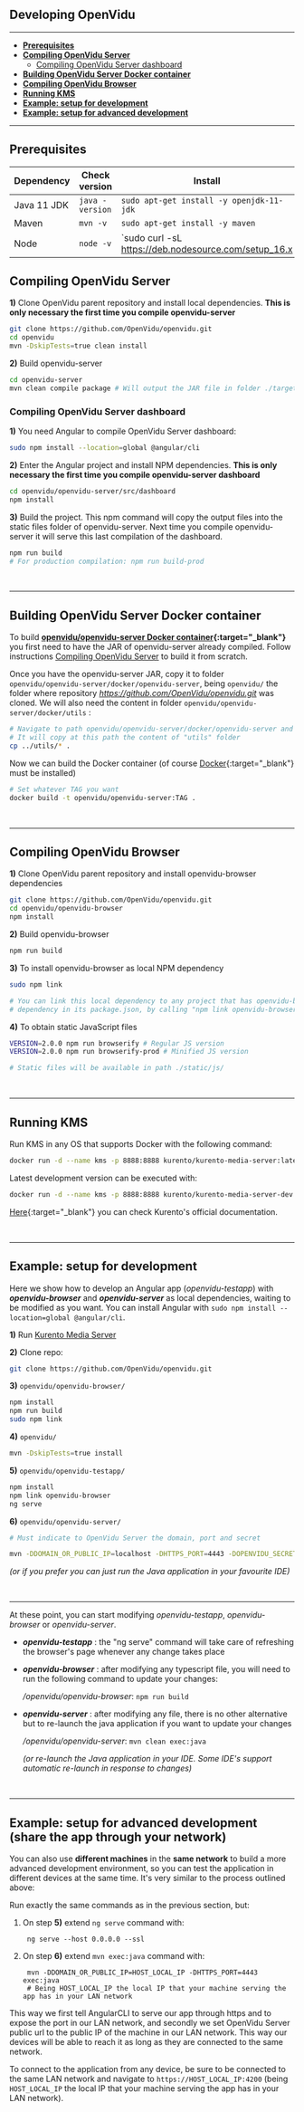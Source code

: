 <h2 id="section-title">Developing OpenVidu</h2>
<hr>

- **[Prerequisites](#prerequisites)**
- **[Compiling OpenVidu Server](#compiling-openvidu-server)**
    - [Compiling OpenVidu Server dashboard](#compiling-openvidu-server-dashboard)
- **[Building OpenVidu Server Docker container](#building-openvidu-server-docker-container)**
- **[Compiling OpenVidu Browser](#compiling-openvidu-browser)**
- **[Running KMS](#running-kms)**
- **[Example: setup for development](#example-setup-for-development)**
- **[Example: setup for advanced development](#example-setup-for-advanced-development-share-the-app-through-your-network)**
<!--- **[Compiling OpenVidu Call](#compiling-openvidu-call)**
- **[Compiling OpenVidu WebComponent](#compiling-openvidu-webcomponent)**
- **[Compiling OpenVidu Angular Library](#compiling-openvidu-angular-library)**-->

---

## Prerequisites

| Dependency    | Check version   | Install                                 |
| ------------- | --------------- |---------------------------------------- |
| Java 11 JDK    | `java -version` | `sudo apt-get install -y openjdk-11-jdk` |
| Maven         | `mvn -v`        | `sudo apt-get install -y maven`         |
| Node          | `node -v`       | `sudo curl -sL https://deb.nodesource.com/setup_16.x | sudo bash -`<br>`sudo apt-get install -y nodejs` |

## Compiling OpenVidu Server

**1)** Clone OpenVidu parent repository and install local dependencies. **This is only necessary the first time you compile openvidu-server**

```bash
git clone https://github.com/OpenVidu/openvidu.git
cd openvidu
mvn -DskipTests=true clean install
```

**2)** Build openvidu-server

```bash
cd openvidu-server
mvn clean compile package # Will output the JAR file in folder ./target
```

### Compiling OpenVidu Server dashboard

**1)** You need Angular to compile OpenVidu Server dashboard:

```bash
sudo npm install --location=global @angular/cli
```

**2)** Enter the Angular project and install NPM dependencies. **This is only necessary the first time you compile openvidu-server dashboard**

```bash
cd openvidu/openvidu-server/src/dashboard
npm install
```

**3)** Build the project. This npm command will copy the output files into the static files folder of openvidu-server. Next time you compile openvidu-server it will serve this last compilation of the dashboard.

```bash
npm run build
# For production compilation: npm run build-prod
```

<br>

---

## Building OpenVidu Server Docker container

To build **[openvidu/openvidu-server Docker container](https://hub.docker.com/r/openvidu/openvidu-server){:target="_blank"}** you first need to have the JAR of openvidu-server already compiled. Follow instructions [Compiling OpenVidu Server](#compiling-openvidu-server) to build it from scratch.

Once you have the openvidu-server JAR, copy it to folder `openvidu/openvidu-server/docker/openvidu-server`, being `openvidu/` the folder where repository _https://github.com/OpenVidu/openvidu.git_ was cloned. We will also need the content in folder `openvidu/openvidu-server/docker/utils` :


```bash
# Navigate to path openvidu/openvidu-server/docker/openvidu-server and run this command
# It will copy at this path the content of "utils" folder
cp ../utils/* .
```

Now we can build the Docker container (of course [Docker](https://store.docker.com/search?type=edition&offering=community){:target="_blank"} must be installed)

```bash
# Set whatever TAG you want
docker build -t openvidu/openvidu-server:TAG .
```

<br>

---

## Compiling OpenVidu Browser

**1)** Clone OpenVidu parent repository and install openvidu-browser dependencies

```bash
git clone https://github.com/OpenVidu/openvidu.git
cd openvidu/openvidu-browser
npm install
```

**2)** Build openvidu-browser

```bash
npm run build
```

**3)** To install openvidu-browser as local NPM dependency

```bash
sudo npm link

# You can link this local dependency to any project that has openvidu-browser as
# dependency in its package.json, by calling "npm link openvidu-browser"
```

**4)** To obtain static JavaScript files

```bash
VERSION=2.0.0 npm run browserify # Regular JS version
VERSION=2.0.0 npm run browserify-prod # Minified JS version

# Static files will be available in path ./static/js/
```

<br>

---

<!--## Compiling OpenVidu Call

Just follow instructions at [openvidu-call demo page](demos/openvidu-call/#how-to-build-openvidu-call).

<br>

---

## Compiling OpenVidu WebComponent

**1)** Clone OpenVidu Call repository (openvidu-webcomponent is compiled from it) and install dependencies

```bash
git clone https://github.com/OpenVidu/openvidu-call.git
cd openvidu-call/openvidu-call-front
npm install
```

**2)** Build openvidu-webcomponent **(Unix systems)**

```bash
npm run build:openvidu-webcomponent
```

**2)** Build openvidu-webcomponent **(Windows)**

```bash
npm run build-win:openvidu-webcomponent
```

If you want to test your OpenVidu WebComponent changes, you can clone openvidu-tutorials repository in the same path as openvidu-call repository, and the command `npm run build:openvidu-webcomponent` will automatically update the webcomponent files of [openvidu-webcomponent tutorial](tutorials/openvidu-webcomponent/). Make sure the version of webcomponent static files is the same as the imported ones in the HTML of the tutorial.

```bash
# Same path as "git clone https://github.com/OpenVidu/openvidu-call.git"
git clone https://github.com/OpenVidu/openvidu-tutorials.git
# Serve the tutorial. Build command of the webcomponent will update its files
http-server openvidu-tutorials/openvidu-webcomponent/web
```

<br>

---

## Compiling OpenVidu Angular Library


These steps build **[openvidu-angular NPM library](https://www.npmjs.com/package/openvidu-angular){:target="_blank"}** from the source code.

**1)** Clone OpenVidu Call repository (openvidu-angular library is compiled from it) and install dependencies

```bash
git clone https://github.com/OpenVidu/openvidu-call.git
cd openvidu-call/openvidu-call-front
npm install
```

**2)** Build openvidu-angular library **(Unix systems)**

```bash
npm run build:openvidu-angular
```

**2)** Build openvidu-angular library **(Windows)**

```bash
npm run build-win:openvidu-angular
```
This will build openvidu-angular library into folder `openvidu-call/openvidu-call-front/dist/openvidu-angular`, being `openvidu-call/` the folder where the repository was cloned. You can pack your compilation to install it as a local NPM dependency in any application. Just run the pack command in the output path:

```bash
cd dist/openvidu-angular
npm pack
```

This will generate in that same folder a file `openvidu-angular-{VERSION}.tgz`. You can install that file in any NPM project simply by running `npm install openvidu-angular-{VERSION}.tgz`. For example, tutorial [openvidu-library-angular](tutorials/openvidu-library-angular/) uses openvidu-angular dependency, and you can install your compilation in it to see your changes.


<br>

---
-->

## Running KMS

Run KMS in any OS that supports Docker with the following command:

```bash
docker run -d --name kms -p 8888:8888 kurento/kurento-media-server:latest
```

Latest development version can be executed with:

```bash
docker run -d --name kms -p 8888:8888 kurento/kurento-media-server-dev:latest
```

[Here](http://doc-kurento.readthedocs.io/en/stable/user/installation.html){:target="_blank"} you can check Kurento's official documentation.

<br>

---

## Example: setup for development

Here we show how to develop an Angular app (_openvidu-testapp_) with ***openvidu-browser*** and ***openvidu-server*** as local dependencies, waiting to be modified as you want. You can install Angular with `sudo npm install --location=global @angular/cli`.

**1)** Run [Kurento Media Server](#running-kms)

**2)** Clone repo:

```bash
git clone https://github.com/OpenVidu/openvidu.git
```

**3)** `openvidu/openvidu-browser/`

```bash
npm install
npm run build
sudo npm link
```

**4)** `openvidu/`

```bash
mvn -DskipTests=true install
```

**5)** `openvidu/openvidu-testapp/`

```bash
npm install
npm link openvidu-browser
ng serve
```

**6)** `openvidu/openvidu-server/`

```bash
# Must indicate to OpenVidu Server the domain, port and secret

mvn -DDOMAIN_OR_PUBLIC_IP=localhost -DHTTPS_PORT=4443 -DOPENVIDU_SECRET=MY_SECRET exec:java
```

*(or if you prefer you can just run the Java application in your favourite IDE)*

<br>

---

At these point, you can start modifying *openvidu-testapp*, *openvidu-browser* or *openvidu-server*.

 - **_openvidu-testapp_** :  the "ng serve" command will take care of refreshing the browser's page whenever any change takes place

 - **_openvidu-browser_** : after modifying any typescript file, you will need to run the following command to update your changes:

      */openvidu/openvidu-browser*:  `npm run build`

 - **_openvidu-server_** : after modifying any file, there is no other alternative but to re-launch the java application if you want to update your changes

      */openvidu/openvidu-server*: `mvn clean exec:java`

    *(or re-launch the Java application in your IDE. Some IDE's support automatic re-launch in response to changes)*

<br>

---

## Example: setup for advanced development (share the app through your network)

You can also use **different machines** in the **same network** to build a more advanced development environment, so you can test the application in different devices at the same time. It's very similar to the process outlined above:

Run exactly the same commands as in the previous section, but:

1. On step **5)** extend `ng serve` command with:

        ng serve --host 0.0.0.0 --ssl

2. On step **6)** extend `mvn exec:java` command with:

        mvn -DDOMAIN_OR_PUBLIC_IP=HOST_LOCAL_IP -DHTTPS_PORT=4443 exec:java
        # Being HOST_LOCAL_IP the local IP that your machine serving the app has in your LAN network

This way we first tell AngularCLI to serve our app through https and to expose the port in our LAN network, and secondly we set OpenVidu Server public url to the public IP of the machine in our LAN network. This way our devices will be able to reach it as long as they are connected to the same network.

To connect to the application from any device, be sure to be connected to the same LAN network and navigate to `https://HOST_LOCAL_IP:4200` (being `HOST_LOCAL_IP` the local IP that your machine serving the app has in your LAN network).
